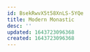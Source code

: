 ```yaml
---
id: BsekRwvX5t58XnLS-5YQe
title: Modern Monastic
desc: ''
updated: 1643723096368
created: 1643723096368
---
```


